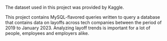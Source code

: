 The dataset used in this project was provided by Kaggle.

This project contains MySQL-flavored queries written to query a database that contains data on layoffs across tech companies between the period of 2019 to January 2023. Analyzing layoff trends is important for a lot of people, employees and employers alike.
